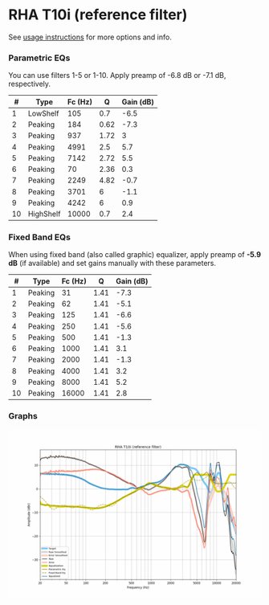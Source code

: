 # RHA T10i (reference filter)
See [usage instructions](https://github.com/jaakkopasanen/AutoEq#usage) for more options and info.

### Parametric EQs
You can use filters 1-5 or 1-10. Apply preamp of -6.8 dB or -7.1 dB, respectively.

|   # | Type      |   Fc (Hz) |    Q |   Gain (dB) |
|-----|-----------|-----------|------|-------------|
|   1 | LowShelf  |       105 | 0.7  |        -6.5 |
|   2 | Peaking   |       184 | 0.62 |        -7.3 |
|   3 | Peaking   |       937 | 1.72 |         3   |
|   4 | Peaking   |      4991 | 2.5  |         5.7 |
|   5 | Peaking   |      7142 | 2.72 |         5.5 |
|   6 | Peaking   |        70 | 2.36 |         0.3 |
|   7 | Peaking   |      2249 | 4.82 |        -0.7 |
|   8 | Peaking   |      3701 | 6    |        -1.1 |
|   9 | Peaking   |      4242 | 6    |         0.9 |
|  10 | HighShelf |     10000 | 0.7  |         2.4 |

### Fixed Band EQs
When using fixed band (also called graphic) equalizer, apply preamp of **-5.9 dB** (if available) and set gains manually with these parameters.

|   # | Type    |   Fc (Hz) |    Q |   Gain (dB) |
|-----|---------|-----------|------|-------------|
|   1 | Peaking |        31 | 1.41 |        -7.3 |
|   2 | Peaking |        62 | 1.41 |        -5.1 |
|   3 | Peaking |       125 | 1.41 |        -6.6 |
|   4 | Peaking |       250 | 1.41 |        -5.6 |
|   5 | Peaking |       500 | 1.41 |        -1.3 |
|   6 | Peaking |      1000 | 1.41 |         3.1 |
|   7 | Peaking |      2000 | 1.41 |        -1.3 |
|   8 | Peaking |      4000 | 1.41 |         3.2 |
|   9 | Peaking |      8000 | 1.41 |         5.2 |
|  10 | Peaking |     16000 | 1.41 |         2.8 |

### Graphs
![](./RHA%20T10i%20(reference%20filter).png)
